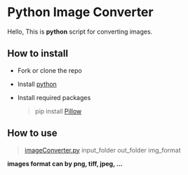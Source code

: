 # Python Image Converter
Hello, This is **python** script for converting images.

## How  to install

- Fork or clone the repo
- Install [python]([https://www.python.org/downloads/)
- Install required packages
			
	> pip install [Pillow](https://pypi.org/project/Pillow/)

## How to use

> [imageConverter.py](https://github.com/Anonster/pythonImageConverter/blob/master/imageConverter.py) input_folder out_folder img_format

**images format can by png, tiff, jpeg, ...**
